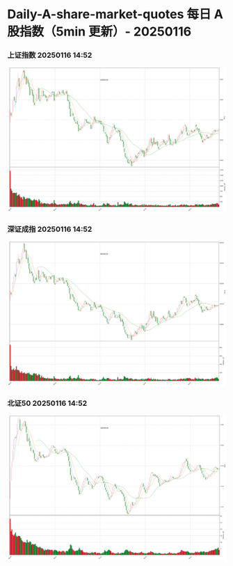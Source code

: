 
# Daily-A-share-market-quotes 每日 A 股指数（5min 更新）- 20250116

### 上证指数 20250116 14:52
![](./fig/2025/1/20250116-sh000001.png)

### 深证成指 20250116 14:52
![](./fig/2025/1/20250116-sz399001.png)

### 北证50 20250116 14:52
![](./fig/2025/1/20250116-bj899050.png)
